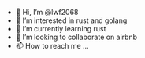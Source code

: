 - 👋 Hi, I’m @lwf2068
- 👀 I’m interested in rust and golang
- 🌱 I’m currently learning rust
- 💞️ I’m looking to collaborate on airbnb
- 📫 How to reach me ...

<!---
lwf2068/lwf2068 is a ✨ special ✨ repository because its `README.md` (this file) appears on your GitHub profile.
You can click the Preview link to take a look at your changes.
--->
